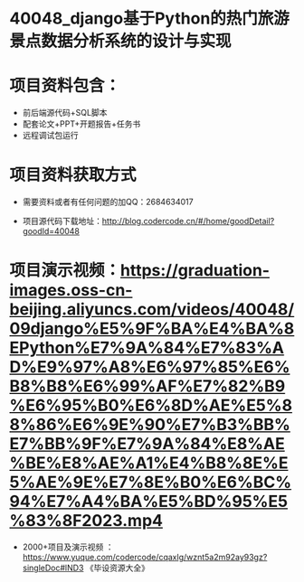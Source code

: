  #  40048_django基于Python的热门旅游景点数据分析系统的设计与实现 
 
 #  项目资料包含：
 *  前后端源代码+SQL脚本
 *  配套论文+PPT+开题报告+任务书
 *  远程调试包运行

 #  项目资料获取方式
 *  需要资料或者有任何问题的加QQ：2684634017

 *  项目源代码下载地址：http://blog.codercode.cn/#/home/goodDetail?goodId=40048
   
 #  项目演示视频：https://graduation-images.oss-cn-beijing.aliyuncs.com/videos/40048/09django%E5%9F%BA%E4%BA%8EPython%E7%9A%84%E7%83%AD%E9%97%A8%E6%97%85%E6%B8%B8%E6%99%AF%E7%82%B9%E6%95%B0%E6%8D%AE%E5%88%86%E6%9E%90%E7%B3%BB%E7%BB%9F%E7%9A%84%E8%AE%BE%E8%AE%A1%E4%B8%8E%E5%AE%9E%E7%8E%B0%E6%BC%94%E7%A4%BA%E5%BD%95%E5%83%8F2023.mp4
          
 *  2000+项目及演示视频 ：https://www.yuque.com/codercode/cqaxlg/wznt5a2m92ay93gz?singleDoc#lND3 《毕设资源大全》
   
